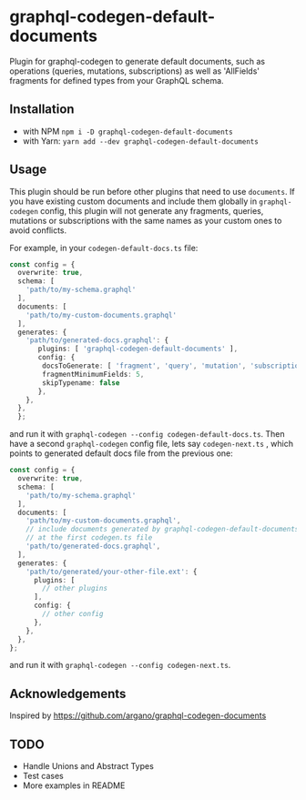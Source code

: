 # graphql-codegen-default-documents

Plugin for graphql-codegen to generate default documents, such as operations (queries, mutations, subscriptions) as well as 'AllFields' fragments for defined types from your GraphQL schema.

## Installation

- with NPM `npm i -D graphql-codegen-default-documents`
- with Yarn: `yarn add --dev graphql-codegen-default-documents`

## Usage

This plugin should be run before other plugins that need to use `documents`.
If you have existing custom documents and include them globally in `graphql-codegen` config, this plugin will not generate any fragments, queries, mutations or subscriptions with the same names as your custom ones to avoid conflicts.

For example, in your `codegen-default-docs.ts` file:

```typescript
const config = {
  overwrite: true,
  schema: [
    'path/to/my-schema.graphql'
  ],
  documents: [
    'path/to/my-custom-documents.graphql'
  ],
  generates: {
    'path/to/generated-docs.graphql': {
       plugins: [ 'graphql-codegen-default-documents' ],
       config: {
        docsToGenerate: [ 'fragment', 'query', 'mutation', 'subscription' ]
        fragmentMinimumFields: 5,
        skipTypename: false
       },
    },
  },
  };
```

and run it with `graphql-codegen --config codegen-default-docs.ts`.
Then have a second `graphql-codegen` config file, lets say `codegen-next.ts` , which points to generated default docs file from the previous one:

```typescript
const config = {
  overwrite: true,
  schema: [
    'path/to/my-schema.graphql'
  ],
  documents: [
    'path/to/my-custom-documents.graphql',
    // include documents generated by graphql-codegen-default-documents plugin 
    // at the first codegen.ts file
    'path/to/generated-docs.graphql',
  ],
  generates: {
    'path/to/generated/your-other-file.ext': {
      plugins: [
        // other plugins
      ],
      config: {
        // other config
      },
    },
  },
};
```

and run it with `graphql-codegen --config codegen-next.ts`.

## Acknowledgements

Inspired by <https://github.com/argano/graphql-codegen-documents>

## TODO

- Handle Unions and Abstract Types
- Test cases
- More examples in README
